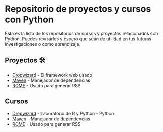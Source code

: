 # Repositorio de proyectos y cursos con Python
Esta es la lista de los repositorios de cursos y proyectos relacionados con Python. Puedes revisarlos y espero que sean de utilidad en tus futuras investigaciones o como aprendizaje. 

## Proyectos 🛠️

* [Dropwizard](http://www.dropwizard.io/1.0.2/docs/) - El framework web usado
* [Maven](https://maven.apache.org/) - Manejador de dependencias
* [ROME](https://rometools.github.io/rome/) - Usado para generar RSS

## Cursos 
* [Dropwizard](http://www.dropwizard.io/1.0.2/docs/) - Laboratorio de R y Python - Python
* [Maven](https://maven.apache.org/) - Manejador de dependencias
* [ROME](https://rometools.github.io/rome/) - Usado para generar RSS
